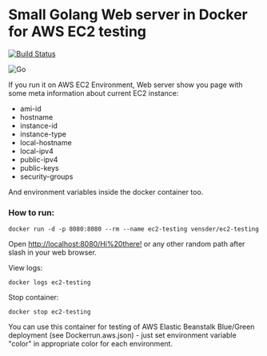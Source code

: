 # Small Golang Web server in Docker for AWS EC2 testing

<nobr> [![Build Status](https://travis-ci.org/vensder/ec2-testing.svg?branch=master)](https://travis-ci.org/vensder/ec2-testing)

![Go](https://github.com/vensder/ec2-testing/workflows/Go/badge.svg) </nobr>

If you run it on AWS EC2 Environment, Web server show you page with some meta information about current EC2 instance:

* ami-id
* hostname
* instance-id
* instance-type
* local-hostname
* local-ipv4
* public-ipv4
* public-keys
* security-groups

And environment variables inside the docker container too.


### How to run:

``
docker run -d -p 8080:8080 --rm --name ec2-testing vensder/ec2-testing
``

Open [http://localhost:8080/Hi%20there!](http://localhost:8080/Hi%20there!) or any other random path after slash in your web browser.

View logs:

``
docker logs ec2-testing
``

Stop container:

``
docker stop ec2-testing
``

You can use this container for testing of AWS Elastic Beanstalk Blue/Green deployment (see Dockerrun.aws.json) - just set environment variable "color" in appropriate color for each environment.

